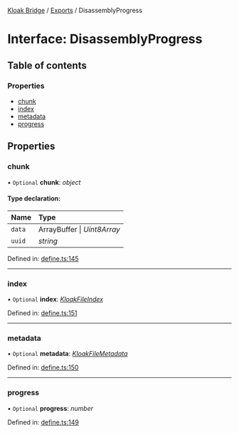 [Kloak Bridge](../README.md) / [Exports](../modules.md) / DisassemblyProgress

# Interface: DisassemblyProgress

## Table of contents

### Properties

- [chunk](disassemblyprogress.md#chunk)
- [index](disassemblyprogress.md#index)
- [metadata](disassemblyprogress.md#metadata)
- [progress](disassemblyprogress.md#progress)

## Properties

### chunk

• `Optional` **chunk**: *object*

#### Type declaration:

Name | Type |
:------ | :------ |
`data` | ArrayBuffer \| *Uint8Array* |
`uuid` | *string* |

Defined in: [define.ts:145](https://github.com/CoNET-project/kloak-bridge/blob/db9c422/src/define.ts#L145)

___

### index

• `Optional` **index**: [*KloakFileIndex*](kloakfileindex.md)

Defined in: [define.ts:151](https://github.com/CoNET-project/kloak-bridge/blob/db9c422/src/define.ts#L151)

___

### metadata

• `Optional` **metadata**: [*KloakFileMetadata*](kloakfilemetadata.md)

Defined in: [define.ts:150](https://github.com/CoNET-project/kloak-bridge/blob/db9c422/src/define.ts#L150)

___

### progress

• `Optional` **progress**: *number*

Defined in: [define.ts:149](https://github.com/CoNET-project/kloak-bridge/blob/db9c422/src/define.ts#L149)
